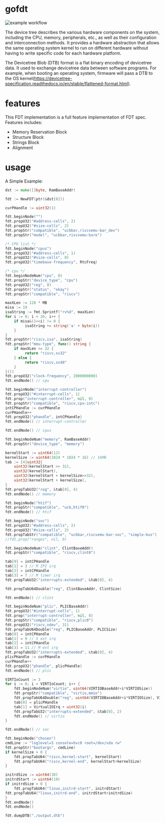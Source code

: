 # gofdt
![example workflow](https://github.com/github/docs/actions/workflows/go.yml/badge.svg)

The device tree describes the various hardware components on the system, including the CPU, memory, peripherals, etc., as well as their configuration and interconnection methods. It provides a hardware abstraction that allows the same operating system kernel to run on different hardware without having to write specific code for each hardware platform.

The Devicetree Blob (DTB) format is a flat binary encoding of devicetree data. It used to exchange devicetree data between software programs. For example, when booting an operating system, firmware will pass a DTB to the OS kernel(https://devicetree-specification.readthedocs.io/en/stable/flattened-format.html).


# features
This FDT implementation is a full feature implementation of FDT spec. Features includes:
- Memory Reservation Block
- Structure Block
- Strings Block
- Alignment

# usage
A Simple Example:
```go
dst := make([]byte, RamBaseAddr)

fdt := NewFDT(ptr(&dst[0]))

curPHandle := uint32(1)

fdt.beginNode("")
fdt.propU32("#address-cells", 2)
fdt.propU32("#size-cells", 2)
fdt.propStr("compatible", "ucbbar,riscvemu-bar_dev")
fdt.propStr("model", "ucbbar,riscvemu-bare")

/* CPU list */
fdt.beginNode("cpus")
fdt.propU32("#address-cells", 1)
fdt.propU32("#size-cells", 0)
fdt.propU32("timebase-frequency", RtcFreq)

/* cpu */
fdt.beginNodeNum("cpu", 0)
fdt.propStr("device_type", "cpu")
fdt.propU32("reg", 0)
fdt.propStr("status", "okay")
fdt.propStr("compatible", "riscv")

maxXLen := 128 * MB
misa := 19
isaString := fmt.Sprintf("rv%d", maxXLen)
for i := 0; i < 26; i++ {
    if misa&(1<<i) != 0 {
         isaString += string('a' + byte(i))
    }
}
fdt.propStr("riscv,isa", isaString)
fdt.propStr("mmu-type", func() string {
    if maxXLen <= 32 {
         return "riscv,sv32"
    } else {
         return "riscv,sv48"
    }
}())
fdt.propU32("clock-frequency", 2000000000)
fdt.endNode() // cpu

fdt.beginNode("interrupt-controller")
fdt.propU32("#interrupt-cells", 1)
fdt.prop("interrupt-controller", nil, 0)
fdt.propStr("compatible", "riscv,cpu-intc")
intCPHandle := curPHandle
curPHandle++
fdt.propU32("phandle", intCPHandle)
fdt.endNode() // interrupt-controller

fdt.endNode() // cpus

fdt.beginNodeNum("memory", RamBaseAddr)
fdt.propStr("device_type", "memory")

kernelStart := uint64(12)
kernelSize := uint64(1024 * 1024 * 16) // 16MB
tab := [4]uint32{
    uint32(kernelStart >> 32),
    uint32(kernelStart),
    uint32(kernelStart + kernelSize>>32),
    uint32(kernelStart + kernelSize),
}
fdt.propTabU32("reg", &tab[0], 4)
fdt.endNode() // memory

fdt.beginNode("htif")
fdt.propStr("compatible", "ucb,htif0")
fdt.endNode() // htif

fdt.beginNode("soc")
fdt.propU32("#address-cells", 2)
fdt.propU32("#size-cells", 2)
fdt.propTabStr("compatible", "ucbbar,riscvemu-bar-soc", "simple-bus")
//fdt.prop("ranges", nil, 0)

fdt.beginNodeNum("clint", ClintBaseAddr)
fdt.propStr("compatible", "riscv,clint0")

tab[0] = intCPHandle
tab[1] = 3 // M IPI irq
tab[2] = intCPHandle
tab[3] = 7 // M timer irq
fdt.propTabU32("interrupts-extended", &tab[0], 4)

fdt.propTabU64Double("reg", ClintBaseAddr, ClintSize)

fdt.endNode() // clint

fdt.beginNodeNum("plic", PLICBaseAddr)
fdt.propU32("#interrupt-cells", 1)
fdt.prop("interrupt-controller", nil, 0)
fdt.propStr("compatible", "riscv,plic0")
fdt.propU32("riscv,ndev", 31)
fdt.propTabU64Double("reg", PLICBaseAddr, PLICSize)
tab[0] = intCPHandle
tab[1] = 9 // S ext irq
tab[2] = intCPHandle
tab[3] = 11 // M ext irq
fdt.propTabU32("interrupts-extended", &tab[0], 4)
plicPHandle := curPHandle
curPHandle++
fdt.propU32("phandle", plicPHandle)
fdt.endNode() // plic

VIRTIoCount := 3
for i := 0; i < VIRTIoCount; i++ {
    fdt.beginNodeNum("virtio", uint64(VIRTIOBaseAddr+i*VIRTIOSize))
    fdt.propStr("compatible", "virtio,mmio")
    fdt.propTabU64Double("reg", uint64(VIRTIOBaseAddr+i*VIRTIOSize), VIRTIOSize)
    tab[0] = plicPHandle
    tab[1] = VirtualIOIrq + uint32(i)
    fdt.propTabU32("interrupts-extended", &tab[0], 2)
    fdt.endNode() // virtio
}

fdt.endNode() // soc

fdt.beginNode("chosen")
cmdLine := "loglevel=3 console=hvc0 root=/dev/vda rw"
fdt.propStr("bootargs", cmdLine)
if kernelSize > 0 {
    fdt.propTabU64("riscv,kernel-start", kernelStart)
    fdt.propTabU64("riscv,kernel-end", kernelStart+kernelSize)
}

initrdSize := uint64(30)
initrdStart := uint64(10)
if initrdSize > 0 {
    fdt.propTabU64("linux,initrd-start", initrdStart)
fdt.propTabU64("linux,initrd-end", initrdStart+initrdSize)
}
fdt.endNode()
fdt.endNode()

fdt.dumpDTB("./output.dtb")
```